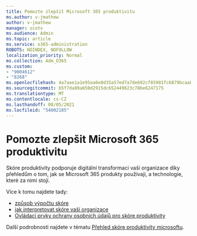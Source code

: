 ```yaml
---
title: Pomozte zlepšit Microsoft 365 produktivitu
ms.author: v-jmathew
author: v-jmathew
manager: scotv
ms.audience: Admin
ms.topic: article
ms.service: o365-administration
ROBOTS: NOINDEX, NOFOLLOW
localization_priority: Normal
ms.collection: Adm_O365
ms.custom:
- "9004612"
- "8268"
ms.openlocfilehash: 4a7aae1a1e95aa6e8d35a57ed7a7de692cf85901fc6879bcaa8dade37456eba3
ms.sourcegitcommit: b5f7da89a650d2915dc652449623c78be6247175
ms.translationtype: MT
ms.contentlocale: cs-CZ
ms.lasthandoff: 08/05/2021
ms.locfileid: "54002185"
---
```

# <a name="help-improve-microsoft-365-productivity"></a>Pomozte zlepšit Microsoft 365 produktivitu

Skóre produktivity podporuje digitální transformaci vaší organizace díky přehledům o tom, jak se Microsoft 365 produkty používají, a technologie, které za nimi stojí.

Více k tomu najdete tady:

- [způsob výpočtu skóre](https://docs.microsoft.com/microsoft-365/admin/productivity/productivity-score)
- [jak interpretovat skóre vaší organizace](https://docs.microsoft.com/microsoft-365/admin/productivity/productivity-score)
- [Ovládací prvky ochrany osobních údajů pro skóre produktivity](https://docs.microsoft.com/microsoft-365/admin/productivity/privacy)

Další podrobnosti najdete v tématu [Přehled skóre produktivity microsoftu](https://docs.microsoft.com/microsoft-365/admin/productivity/productivity-score).
